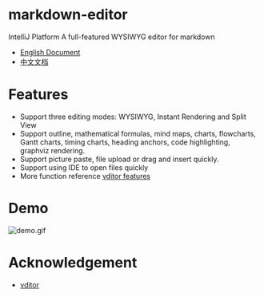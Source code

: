 # markdown-editor

IntelliJ Platform A full-featured WYSIWYG editor for markdown

- [English Document](#Features)
- [中文文档](https://github.com/shuzijun/markdown-editor/blob/main/README_ZH.md)

# Features

* Support three editing modes: WYSIWYG, Instant Rendering and Split View
* Support outline, mathematical formulas, mind maps, charts, flowcharts, Gantt charts, timing charts,  heading anchors, code highlighting, graphviz rendering.
* Support picture paste, file upload or drag and insert quickly.
* Support using IDE to open files quickly
* More function reference [vditor features](https://github.com/Vanessa219/vditor/blob/master/README_en_US.md#--features)

# Demo

![demo.gif](https://raw.githubusercontent.com/shuzijun/markdown-editor/main/assets/demo.gif)

# Acknowledgement

* [vditor](https://github.com/Vanessa219/vditor)
